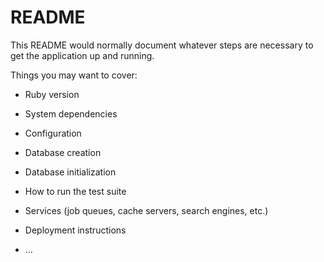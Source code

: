 # README

This README would normally document whatever steps are necessary to get the
application up and running.

Things you may want to cover:

* Ruby version

* System dependencies

* Configuration

* Database creation

* Database initialization

* How to run the test suite

* Services (job queues, cache servers, search engines, etc.)

* Deployment instructions

* ...



<!-- 	<div>
		<%=#link_to "Valider ma simulation", edit_user_full_simulation_path(current_user, @full_simulation), class: "btn btn-success", '#myModal' 'data-toggle' => 'modal' %>
	</div> -->